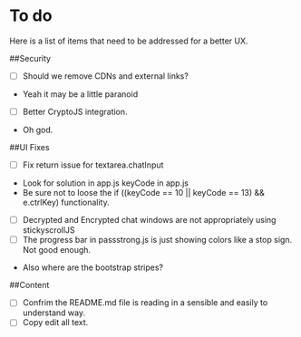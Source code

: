 # To do
Here is a list of items that need to be addressed for a better UX.

##Security
- [ ] Should we remove CDNs and external links?
 - Yeah it may be a little paranoid
- [ ] Better CryptoJS integration.
 - Oh god.

##UI Fixes
- [ ] Fix return issue for textarea.chatInput
 - Look for solution in app.js keyCode in app.js
 - Be sure not to loose the if ((keyCode == 10 || keyCode == 13) && e.ctrlKey) functionality.
- [ ] Decrypted and Encrypted chat windows are not appropriately using stickyscrollJS
- [ ] The progress bar in passstrong.js is just showing colors like a stop sign. Not good enough.
 - Also where are the bootstrap stripes?

##Content
- [ ] Confrim the README.md file is reading in a sensible and easily to understand way.
- [ ] Copy edit all text.